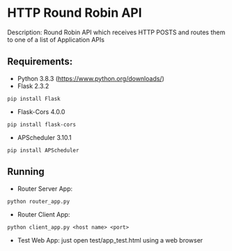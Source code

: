 # HTTP Round Robin API
Description:
Round Robin API which receives HTTP POSTS and routes them to one of a list of Application APIs

## Requirements:
* Python 3.8.3 (https://www.python.org/downloads/)
* Flask 2.3.2
```
pip install Flask
```
* Flask-Cors 4.0.0
```
pip install flask-cors
```
* APScheduler 3.10.1
```
pip install APScheduler
```

## Running 
* Router Server App:
```
python router_app.py
```
* Router Client App:
```
python client_app.py <host name> <port>
```
* Test Web App: just open test/app_test.html using a web browser
